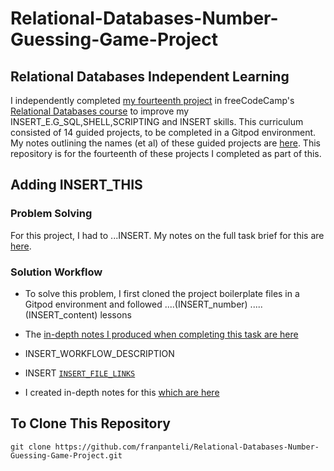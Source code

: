 # Relational-Databases-Number-Guessing-Game-Project
## Relational Databases Independent Learning
I independently completed [my fourteenth project](https://freecodecamp.org/learn/relational-database/build-a-number-guessing-game-project/build-a-number-guessing-game) in freeCodeCamp's [Relational Databases course](https://www.freecodecamp.org/learn/relational-database/) to improve my INSERT_E.G_SQL,SHELL,SCRIPTING and INSERT skills. This curriculum consisted of 14 guided projects, to be completed in a Gitpod environment. My notes outlining the names (et al) of these guided projects are [here](https://github.com/franpanteli/14--Relational-Databases-Number-Guessing-Game-Project/blob/main/0%20relational-databases-course-overview.txt). This repository is for the fourteenth of these projects I completed as part of this.

## Adding INSERT_THIS
### Problem Solving
For this project, I had to ...INSERT. My notes on the full task brief for this are [here](https://github.com/franpanteli/14--Relational-Databases-Number-Guessing-Game-Project/blob/main/1%20project-task-notes.txt). 

### Solution Workflow 
- To solve this problem, I first cloned the project boilerplate files in a Gitpod environment and followed ....(INSERT_number) .....(INSERT_content) lessons
- The [in-depth notes I produced when completing this task are here](https://github.com/franpanteli/14--Relational-Databases-Number-Guessing-Game-Project/blob/main/2%20relational-databases-number-guessing-game-project-course-notes.txt)

- INSERT_WORKFLOW_DESCRIPTION

- INSERT [`INSERT_FILE_LINKS`](INSERT)
- I created in-depth notes for this [which are here](https://github.com/franpanteli/14--Relational-Databases-Number-Guessing-Game-Project/blob/main/2%20relational-databases-number-guessing-game-project-course-notes.txt)

## To Clone This Repository
```
git clone https://github.com/franpanteli/Relational-Databases-Number-Guessing-Game-Project.git
```
